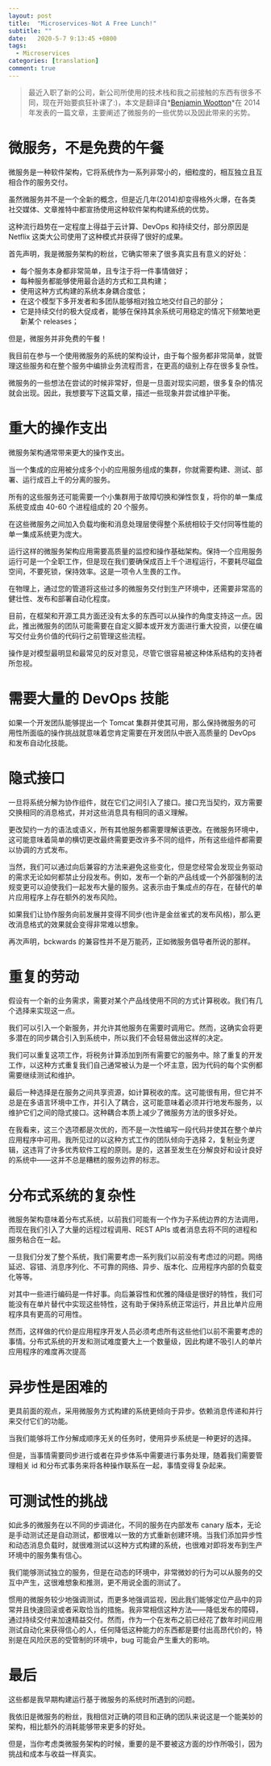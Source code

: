 ```yaml
---
layout: post
title:  "Microservices-Not A Free Lunch!"
subtitle: ""
date:   2020-5-7 9:13:45 +0800
tags:
  - Microservices
categories: [translation]
comment: true
---
```


> 最近入职了新的公司，新公司所使用的技术栈和我之前接触的东西有很多不同，现在开始要疯狂补课了:)，本文是翻译自*[Benjamin Wootton](https://twitter.com/benjaminwootton)*在 2014 年发表的一篇文章，主要阐述了微服务的一些优势以及因此带来的劣势。

# 微服务，不是免费的午餐

微服务是一种软件架构，它将系统作为一系列非常小的，细粒度的，相互独立且互相合作的服务交付。

虽然微服务并不是一个全新的概念，但是近几年(2014)却变得格外火爆，在各类社交媒体、文章推特中都宣扬使用这种软件架构构建系统的优势。

这种流行趋势在一定程度上得益于云计算、DevOps 和持续交付，部分原因是 Netflix 这类大公司使用了这种模式并获得了很好的成果。

首先声明，我是微服务架构的粉丝，它确实带来了很多真实且有意义的好处：

- 每个服务本身都非常简单，且专注于将一件事情做好；
- 每种服务都能够使用最合适的方式和工具构建；
- 使用这种方式构建的系统本身耦合度低；
- 在这个模型下多开发者和多团队能够相对独立地交付自己的部分；
- 它是持续交付的极大促成者，能够在保持其余系统可用稳定的情况下频繁地更新某个 releases；

但是，微服务并非免费的午餐！

我目前在参与一个使用微服务的系统的架构设计，由于每个服务都非常简单，就管理这些服务和在整个服务中编排业务流程而言，在更高的级别上存在很多复杂性。

微服务的一些想法在尝试的时候非常好，但是一旦面对现实问题，很多复杂的情况就会出现。因此，我想要写下这篇文章，描述一些现象并尝试维护平衡。

# 重大的操作支出

微服务架构通常带来更大的操作支出。

当一个集成的应用被分成多个小的应用服务组成的集群，你就需要构建、测试、部署、运行成百上千的分离的服务。

所有的这些服务还可能需要一个小集群用于故障切换和弹性恢复，将你的单一集成系统变成由 40-60 个进程组成的 20 个服务。

在这些微服务之间加入负载均衡和消息处理层使得整个系统相较于交付同等性能的单一集成系统更为庞大。

运行这样的微服务架构应用需要高质量的监控和操作基础架构。保持一个应用服务运行可是一个全职工作，但是现在我们要确保成百上千个进程运行，不要耗尽磁盘空间，不要死锁，保持效率。这是一项令人生畏的工作。

在物理上，通过您的管道将这些过多的微服务交付到生产环境中，还需要非常高的健壮性、发布和部署自动化程度。

目前，在框架和开源工具方面还没有太多的东西可以从操作的角度支持这一点。因此，推出微服务的团队可能需要在自定义脚本或开发方面进行重大投资，以便在编写交付业务价值的代码行之前管理这些流程。

操作是对模型最明显和最常见的反对意见，尽管它很容易被这种体系结构的支持者所忽视。

# 需要大量的 DevOps 技能

如果一个开发团队能够提出一个 Tomcat 集群并使其可用，那么保持微服务的可用性所面临的操作挑战就意味着您肯定需要在开发团队中嵌入高质量的 DevOps 和发布自动化技能。

# 隐式接口

一旦将系统分解为协作组件，就在它们之间引入了接口。接口充当契约，双方需要交换相同的消息格式，并对这些消息具有相同的语义理解。

更改契约一方的语法或语义，所有其他服务都需要理解该更改。在微服务环境中，这可能意味着简单的横切更改最终需要更改许多不同的组件，所有这些组件都需要以协调的方式发布。

当然，我们可以通过向后兼容的方法来避免这些变化，但是您经常会发现业务驱动的需求无论如何都禁止分段发布。例如，发布一个新的产品线或一个外部强制的法规变更可以迫使我们一起发布大量的服务。这表示由于集成点的存在，在替代的单片应用程序上存在额外的发布风险。

如果我们让协作服务向前发展并变得不同步(也许是金丝雀式的发布风格)，那么更改消息格式的效果就会变得非常难以想象。

再次声明，bckwards 的兼容性并不是万能药，正如微服务倡导者所说的那样。

# 重复的劳动

假设有一个新的业务需求，需要对某个产品线使用不同的方式计算税收。我们有几个选择来实现这一点。

我们可以引入一个新服务，并允许其他服务在需要时调用它。然而，这确实会将更多潜在的同步耦合引入到系统中，所以我们不会轻易做出这样的决定。

我们可以重复这项工作，将税务计算添加到所有需要它的服务中。除了重复的开发工作，以这种方式重复我们自己通常被认为是一个坏主意，因为代码的每个实例都需要继续测试和维护。

最后一种选择是在服务之间共享资源，如计算税收的库。这可能很有用，但它并不总是在多语言环境中工作，并引入了耦合，这可能意味着必须并行地发布服务，以维护它们之间的隐式接口。这种耦合本质上减少了微服务方法的很多好处。

在我看来，这三个选项都是次优的，而不是一次性编写一段代码并使其在整个单片应用程序中可用。我所见过的以这种方式工作的团队倾向于选择 2，复制业务逻辑，这违背了许多优秀软件工程的原则。是的，这甚至发生在分解良好和设计良好的系统中——这并不总是糟糕的服务边界的标志。

# 分布式系统的复杂性

微服务架构意味着分布式系统，以前我们可能有一个作为子系统边界的方法调用，而现在我们引入了大量的远程过程调用、REST APIs 或者消息去将不同的进程和服务粘合在一起。

一旦我们分发了整个系统，我们需要考虑一系列我们以前没有考虑过的问题。网络延迟、容错、消息序列化、不可靠的网络、异步、版本化、应用程序内部的负载变化等等。

对其中一些进行编码是一件好事。向后兼容性和优雅的降级是很好的特性，我们可能没有在单片替代中实现这些特性，这有助于保持系统正常运行，并且比单片应用程序具有更高的可用性。

然而，这样做的代价是应用程序开发人员必须考虑所有这些他们以前不需要考虑的事情。分布式系统的开发和测试难度要大上一个数量级，因此构建不吸引人的单片应用程序的难度再次提高

# 异步性是困难的

更具前面的观点，采用微服务方式构建的系统更倾向于异步。依赖消息传递和并行来交付它们的功能。

当我们能够将工作分解成顺序无关的任务时，使用异步系统是一种更好的选择。

但是，当事情需要同步进行或者在异步体系中需要进行事务处理，随着我们需要管理相关 id 和分布式事务来将各种操作联系在一起，事情变得复杂起来。

# 可测试性的挑战

如此多的微服务在以不同的步调进化，不同的服务在内部发布 canary 版本，无论是手动测试还是自动测试，都很难以一致的方式重新创建环境。当我们添加异步性和动态消息负载时，就很难测试以这种方式构建的系统，也很难对即将发布到生产环境中的服务集有信心。

我们能够测试独立的服务，但是在动态的环境中，非常微妙的行为可以从服务的交互中产生，这很难想象和推测，更不用说全面的测试了。

惯用的微服务较少地强调测试，而更多地强调监视，因此我们能够定位产品中的异常并且快速回滚或者采取恰当的措施。我非常相信这种方法——降低发布的障碍，通过持续交付来加速精益交付。然而，作为一个在发布之前已经花了数年时间应用测试自动化来获得信心的人，任何降低这种能力的东西都是要付出高昂代价的，特别是在风险厌恶的受管制的环境中，bug 可能会产生重大的影响。

# 最后

这些都是我早期构建运行基于微服务的系统时所遇到的问题。

我依旧是微服务的粉丝，我相信对正确的项目和正确的团队来说这是一个能美妙的架构，相比额外的消耗能够带来更多的好处。

但是，当你考虑类微服务架构的时候，重要的是不要被这方面的炒作所吸引，因为挑战和成本与收益一样真实。